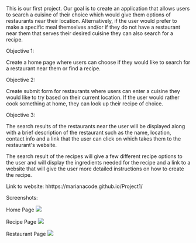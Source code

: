 This is our first project. Our goal is to create an application that allows users to search a cuisine of their choice which would give them options of restaurants near their location. Alternatively, if the user would prefer to make a specific meal themselves and/or if they do not have a restaurant near them that serves their desired cuisine they can also search for a recipe.


Objective 1:

Create a home page where users can choose if they would like to search for a restaurant near them or find a recipe.

Objective 2:

Create submit form for restaurants where users can enter a cuisine they would like to try based on their current location.
If the user would rather cook something at home, they can look up their recipe of choice.

Objective 3:

The search results of the restaurants near the user will be displayed along with a brief description of the restaurant such as the name, location, contact info and a link that the user can click on which takes them to the restaurant's website.

The search result of the recipes will give a few different recipe options to the user and will display the ingredients needed for the recipe and a link to a website that will give the user more detailed instructions on how to create the recipe.


Link to website: hhttps://marianacode.github.io/Project1/



 Screenshots:
   
Home Page
 <img src="assets\Images\Homepage.PNG">

Recipe Page
 <img src="assets\Images\RecipePage.PNG">
 
 Restaurant Page
 <img src="assets\Images\RestaurantPage.PNG">

